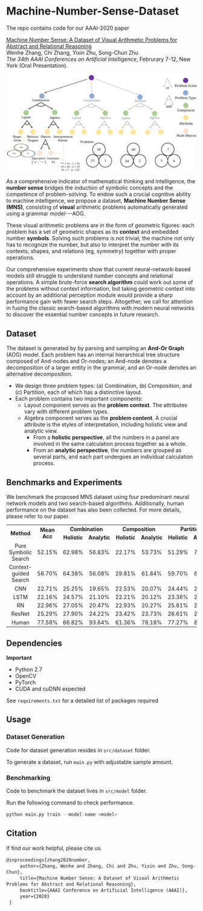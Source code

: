 # Machine-Number-Sense-Dataset  
The repo contains code for our AAAI-2020 paper

[Machine Number Sense: A Dataset of Visual Arithmetic Problems for Abstract and Relational Reasoning](./assets/AAAI20_NumberSense.pdf)  
Wenhe Zhang, Chi Zhang, Yixin Zhu, Song-Chun Zhu  
_The 34th AAAI Conferences on Artificial Intelligence_, Februrary 7-12, New York (Oral Presentation).  

![AOG](./assets/aog.png)

As a comprehensive indicator of mathematical thinking and intelligence, the **number sense** bridges the induction of symbolic concepts and the competence of problem-solving. To endow such a crucial cognitive ability to machine intelligence, we propose a dataset, **Machine Number Sense (MNS)**, consisting of **visual** arithmetic problems automatically generated using a grammar model---AOG.  

These visual arithmetic problems are in the form of geometric figures: each problem has a set of geometric shapes as its **context** and embedded number **symbols**. Solving such problems is not trivial; the machine not only has to recognize the number, but also to interpret the number with its contexts, shapes, and relations (eg, symmetry) together with proper operations.  

Our comprehensive experiments show that current neural-network-based models still struggle to understand number concepts and relational operations. A simple brute-force **search algorithm** could work out some of the problems without context information, but taking geometric context into account by an additional perception module would provide a sharp performance gain with fewer search steps. Altogether, we call for attention in fusing the classic search-based algorithms with modern neural networks to discover the essential number concepts in future research.

## Dataset
The dataset is generated by by parsing and sampling an **And-Or Graph** (AOG) model. 
Each problem has an internal hierarchical tree structure composed of And-nodes and Or-nodes; 
an And-node denotes a decomposition of a larger entity in the grammar, 
and an Or-node denotes an alternative decomposition.  
- We design three problem types: (a) Combination, (b) Composition, and (c) Partition, each of which has a distinctive layout.
- Each problem contains two important components:  
  - Layout component serves as the **problem context**. The attributes vary with different problem types.
  - Algebra component serves as the **problem content**.
    A crucial attribute is the styles of interpretation, including holistic view and analytic view. 
    - From a **holistic perspective**, all the numbers in a panel are involved in the same calculation process together as a whole. 
    - From an **analytic perspective**, the numbers are grouped as several parts, and each part undergoes an individual calculation process.
    

## Benchmarks and Experiments  
We benchmark the proposed MNS dataset using four predominant neural network models and two search-based algorithms. Additionally, human performance on the dataset has also been collected. For more details, please refer to our paper.  

<table>
    <tr>
        <td align="center" rowspan="2"><B>Method</B></td>
        <td align="center" rowspan="2"><B>Mean Acc</B></td>
        <td align="center" colspan="2">      <B>Combination</B>      </td>
        <td align="center" colspan="2">      <B>Composition</B>      </td>
        <td align="center" colspan="2">       <B>Partition</B>       </td>
    </tr>
    <tr>
        <td align="center"><B>Holistic</B></td>
        <td align="center"><B>Analytic</B></td>
        <td align="center"><B>Holistic</B></td>
        <td align="center"><B>Analytic</B></td>
        <td align="center"><B>Holistic</B></td>
        <td align="center"><B>Analytic</B></td>
    </tr>
    <tr>
        <td align="center"> Pure Symbolic Search </td>
        <td align="center"> 52.15% </td>
        <td align="center"> 62.98% </td>
        <td align="center"> 56.83% </td>
        <td align="center"> 22.17% </td>
        <td align="center"> 53.73% </td>
        <td align="center"> 51.29% </td>
        <td align="center"> 71.60% </td>
    </tr>
    <tr>
        <td align="center"> Context-guided Search </td>
        <td align="center"> 56.70% </td>
        <td align="center"> 64.38% </td>
        <td align="center"> 56.08% </td>
        <td align="center"> 29.81% </td>
        <td align="center"> 61.84% </td>
        <td align="center"> 59.70% </td>
        <td align="center"> 67.59% </td>
    </tr>
    <tr>
        <td align="center"> CNN </td>
        <td align="center"> 22.71% </td>
        <td align="center"> 25.25% </td>
        <td align="center"> 19.65% </td>
        <td align="center"> 22.53% </td>
        <td align="center"> 20.07% </td>
        <td align="center"> 24.44% </td>
        <td align="center"> 23.25% </td>
    </tr>
    <tr>
        <td align="center"> LSTM </td>
        <td align="center"> 22.16% </td>
        <td align="center"> 24.57% </td>
        <td align="center"> 21.10% </td>
        <td align="center"> 22.21% </td>
        <td align="center"> 20.12% </td>
        <td align="center"> 23.36% </td>
        <td align="center"> 23.83% </td>
    </tr>
    <tr>
        <td align="center"> RN </td>
        <td align="center"> 22.96% </td>
        <td align="center"> 27.05% </td>
        <td align="center"> 20.47% </td>
        <td align="center"> 22.93% </td>
        <td align="center"> 20.27% </td>
        <td align="center"> 25.81% </td>
        <td align="center"> 23.64% </td>
    </tr>
    <tr>
        <td align="center"> ResNet </td>
        <td align="center"> 25.29% </td>
        <td align="center"> 27.90% </td>
        <td align="center"> 24.22% </td>
        <td align="center"> 23.42% </td>
        <td align="center"> 23.73% </td>
        <td align="center"> 26.61% </td>
        <td align="center"> 27.78% </td>
    </tr>
    <tr>
        <td align="center"> Human </td>
        <td align="center"> 77.58% </td>
        <td align="center"> 66.82% </td>
        <td align="center"> 93.64% </td>
        <td align="center"> 61.36% </td>
        <td align="center"> 78.18% </td>
        <td align="center"> 77.27% </td>
        <td align="center"> 88.18% </td>
    </tr>
</table>

## Dependencies
**Important**  

- Python 2.7
- OpenCV
- PyTorch
- CUDA and cuDNN expected  

See `requirements.txt` for a detailed list of packages required  

## Usage

### Dataset Generation  
Code for dataset generation resides in `src/dataset` folder. 

To generate a dataset, run `main.py` with adjustable sample amount.

### Benchmarking  
Code to benchmark the dataset lives in `src/model` folder. 

Run the following command to check performance. 
```python
python main.py train --model-name <model>
```


## Citation  
If find our work helpful, please cite us.  
```
@inproceedings{zhang2020number,  
     author={Zhang, Wenhe and Zhang, Chi and Zhu, Yixin and Zhu, Song-Chun},  
     title={Machine Number Sense: A Dataset of Visual Arithmetic Problems for Abstract and Relational Reasoning},  
     booktitle={AAAI Conference on Artificial Intelligence (AAAI)},  
     year={2020}  
 }  
 ```
